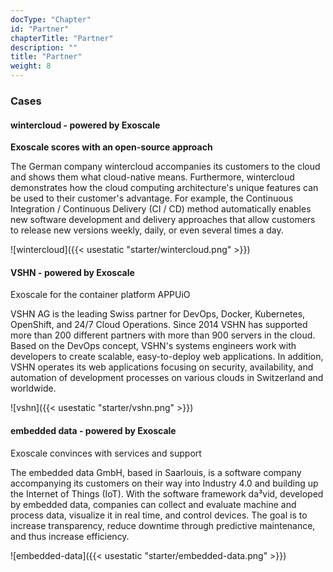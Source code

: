 ```yaml
---
docType: "Chapter"
id: "Partner"
chapterTitle: "Partner"
description: ""
title: "Partner"
weight: 8
---
```



### **Cases**

#### **wintercloud - powered by Exoscale**

**Exoscale scores with an open-source approach**

The German company wintercloud accompanies its customers to the cloud and shows them what cloud-native means. Furthermore, wintercloud demonstrates how the cloud computing architecture's unique features can be used to their customer's advantage. For example, the Continuous Integration / Continuous Delivery (CI / CD) method automatically enables new software development and delivery approaches that allow customers to release new versions weekly, daily, or even several times a day.

![wintercloud]({{< usestatic "starter/wintercloud.png" >}})


#### **VSHN - powered by Exoscale**

Exoscale for the container platform APPUiO

VSHN AG is the leading Swiss partner for DevOps, Docker, Kubernetes, OpenShift, and 24/7 Cloud Operations. Since 2014 VSHN has supported more than 200 different partners with more than 900 servers in the cloud. Based on the DevOps concept, VSHN's systems engineers work with developers to create scalable, easy-to-deploy web applications. In addition, VSHN operates its web applications focusing on security, availability, and automation of development processes on various clouds in Switzerland and worldwide.

![vshn]({{< usestatic "starter/vshn.png" >}})

#### **embedded data - powered by Exoscale**

Exoscale convinces with services and support

The embedded data GmbH, based in Saarlouis, is a software company accompanying its customers on their way into Industry 4.0 and building up the Internet of Things (IoT). With the software framework da³vid, developed by embedded data, companies can collect and evaluate machine and process data, visualize it in real time, and control devices. The goal is to increase transparency, reduce downtime through predictive maintenance, and thus increase efficiency.

![embedded-data]({{< usestatic "starter/embedded-data.png" >}})